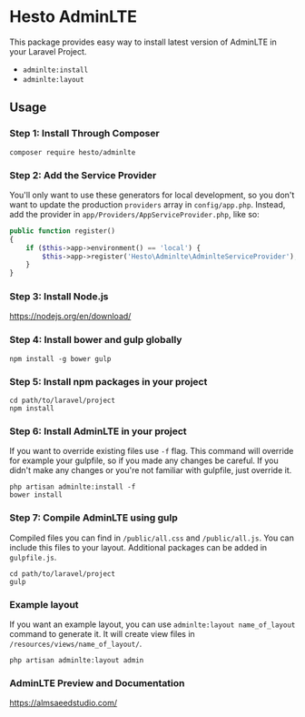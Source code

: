 # Hesto AdminLTE

This package provides easy way to install latest version of AdminLTE in your Laravel Project.

- `adminlte:install`
- `adminlte:layout`

## Usage

### Step 1: Install Through Composer

```
composer require hesto/adminlte
```

### Step 2: Add the Service Provider

You'll only want to use these generators for local development, so you don't want to update the production  `providers` array in `config/app.php`. Instead, add the provider in `app/Providers/AppServiceProvider.php`, like so:

```php
public function register()
{
	if ($this->app->environment() == 'local') {
		$this->app->register('Hesto\Adminlte\AdminlteServiceProvider');
	}
}
```

### Step 3: Install Node.js

https://nodejs.org/en/download/

### Step 4: Install bower and gulp globally

```
npm install -g bower gulp
```

### Step 5: Install npm packages in your project

```
cd path/to/laravel/project
npm install
```

### Step 6: Install AdminLTE in your project

If you want to override existing files use `-f` flag. This command will override for example your gulpfile, so if you made any changes be careful. If you didn't make any changes or you're not familiar with gulpfile, just override it.

```
php artisan adminlte:install -f
bower install
```

### Step 7: Compile AdminLTE using gulp

Compiled files you can find in `/public/all.css` and `/public/all.js`. You can include this files to your layout. Additional packages can be added in `gulpfile.js`.

```
cd path/to/laravel/project
gulp
```

### Example layout
If you want an example layout, you can use `adminlte:layout name_of_layout` command to generate it. It will create view files in `/resources/views/name_of_layout/`.

```
php artisan adminlte:layout admin
```

### AdminLTE Preview and Documentation

https://almsaeedstudio.com/